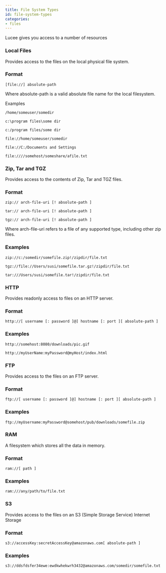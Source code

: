 ```yaml
---
title: File System Types
id: file-system-types
categories:
- files
---
```


Lucee gives you access to a number of resources

### Local Files ###

Provides access to the files on the local physical file system.

### Format ###

```lucee
[file://] absolute-path
```

Where absolute-path is a valid absolute file name for the local filesystem.

Examples

```lucee
/home/someuser/somedir

c:\program files\some dir

c:/program files/some dir

file://home/someuser/somedir

file://C:/Documents and Settings

file:////somehost/someshare/afile.txt
```

### Zip, Tar and TGZ ###

Provides access to the contents of Zip, Tar and TGZ files.

### Format ###

```lucee
zip:// arch-file-uri [! absolute-path ]

tar:// arch-file-uri [! absolute-path ]

tgz:// arch-file-uri [! absolute-path ]
```

Where arch-file-uri refers to a file of any supported type, including other zip files.

### Examples ###

```lucee
zip://c:/somedir/somefile.zip!/zipdir/file.txt

tgz://file://Users/susi/somefile.tar.gz!/zipdir/file.txt

tar:///Users/susi/somefile.tar!/zipdir/file.txt
```

### HTTP ###

Provides readonly access to files on an HTTP server.

### Format ###

```lucee
http://[ username [: password ]@] hostname [: port ][ absolute-path ]
```

### Examples ###

```lucee
http://somehost:8080/downloads/pic.gif

http://myUserName:myPassword@myHost/index.html
```

### FTP ###

Provides access to the files on an FTP server.

### Format ###

```lucee
ftp://[ username [: password ]@] hostname [: port ][ absolute-path ]
```

### Examples ###

```lucee
ftp://myUsername:myPassword@somehost/pub/downloads/somefile.zip
```

### RAM ###

A filesystem which stores all the data in memory.

### Format ###

```lucee
ram://[ path ]
```

### Examples ###

```lucee
ram:///any/path/to/file.txt
```

### S3 ###

Provides access to the files on an S3 (Simple Storage Service) Internet Storage

### Format ###

```lucee
s3://accessKey:secretAccessKey@amazonaws.com[ absolute-path ]
```

### Examples ###

```lucee
s3://ddsfdsfer34ewe:ewdkwhekwrh3432@amazonaws.com/somedir/somefile.txt
```
